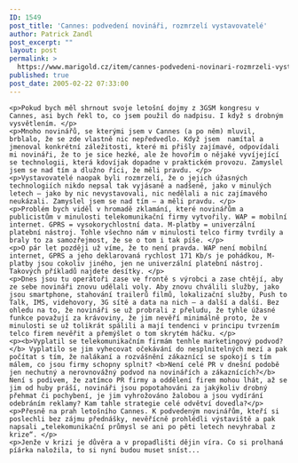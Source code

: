 ```yaml
---
ID: 1549
post_title: 'Cannes: podvedení novináři, rozmrzelí vystavovatelé'
author: Patrick Zandl
post_excerpt: ""
layout: post
permalink: >
  https://www.marigold.cz/item/cannes-podvedeni-novinari-rozmrzeli-vystavovatele
published: true
post_date: 2005-02-22 07:33:00
---
```

	<p>Pokud bych měl shrnout svoje letošní dojmy z 3GSM kongresu v Cannes, asi bych řekl to, co jsem použil do nadpisu. I když s drobným vysvětlením. </p>
	<p>Mnoho novinářů, se kterými jsem v Cannes (a po něm) mluvil, brblalo, že se zde vlastně nic nepředvedlo. Když jsem  namítal a jmenoval konkrétní záležitosti, které mi přišly zajímavé, odpovídali mi novináři, že to je sice hezké, ale že hovořím o nějaké vyvíjející se technologii, která kdovíjak dopadne v praktickém provozu. Zamyslel jsem se nad tím a dlužno říci, že měli pravdu. </p>
	<p>Vystavovatelé naopak byli rozmrzelí, že o jejich úžasných technologiích nikdo nepsal tak vyjásaně a nadšeně, jako v minulých letech – jako by nic nevystavovali, nic nedělali a nic zajímavého neukázali. Zamyslel jsem se nad tím – a měli pravdu. </p>
	<p>Problém bych viděl v hromadě zklamání, které novinářům a publicistům v minulosti telekomunikační firmy vytvořily. WAP = mobilní internet. GPRS = vysokorychlostní data. M-platby = univerzální platební nástroj. Tohle všechno nám v minulosti telco firmy tvrdily a braly to za samozřejmost, že se o tom i tak píše. </p>
	<p>O pár let později už víme, že to není pravda. WAP není mobilní internet, GPRS a jeho deklarovaná rychlost 171 Kb/s je pohádkou, M-platby jsou cokoliv jiného, jen ne univerzální platební nástroj. Takových příkladů najdete desítky. </p>
	<p>Dnes jsou tu operátoři zase ve frontě s výrobci a zase chtějí, aby ze sebe novináři znovu udělali voly. Aby znovu chválili služby, jako jsou smartphone, stahování trailerů filmů, lokalizační služby, Push to Talk, IMS, videhovory, 3G sítě a data na nich – a další a další. Bez ohledu na to, že novináři se už probrali z přeludu, že tyhle úžasné funkce považují za krávoviny, že jim nevěří minimálně proto, že v minulosti se už tolikrát spálili a mají tendenci v principu tvrzením telco firem nevěřit a přemýšlet o tom skrytém háčku. </p>
	<p><b>Vyplatil se telekomunikačním firmám tenhle marketingový podvod?</b> Vyplatilo se jim vyhecovat očekávání do nesplnitelných mezí a pak počítat s tím, že nalákaní a rozvášnění zákaznící se spokojí s tím málem, co jsou firmy schopny splnit? <b>Není celé PR v dnešní podobě jen nechutný a nerovnovážný podvod na novinářích a zákaznících?</b> Není s podivem, že zatímco PR firmy a oddělení firem mohou lhát, až se jim od huby práší, novináři jsou popotahováni za jakýkoliv drobný přehmat či pochybení, je jim vyhrožováno žalobou a jsou vydírání odebráním reklamy? Kam tahle strategie celé odvětví dovedla?</p>
	<p>Přesně na prah letošního Cannes. K podvedeným novinářům, kteří si poslechli bez zájmu přednášky, nevěřícně prohlédli výstaviště a pak napsali „telekomunikační průmysl se ani po pěti letech nevyhrabal z krize“. </p>
	<p>Jenže v krizi je důvěra a v propadlišti dějin víra. Co si prolhaná píárka naložila, to si nyní budou muset sníst...
</p>